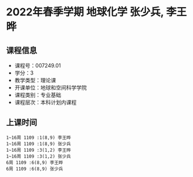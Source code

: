 # 2022年春季学期 地球化学 张少兵, 李王晔






## 课程信息

- 课程号：007249.01
- 学分：3
- 教学类型：理论课
- 开课单位：地球和空间科学学院
- 课程类别：专业基础
- 课程层次：本科计划内课程

## 上课时间

```
1~16周 1109 :1(8,9) 李王晔
1~16周 1109 :1(8,9) 张少兵
1~16周 1109 :3(1,2) 李王晔
1~16周 1109 :3(1,2) 张少兵
6周 1109 :6(8,9) 李王晔
6周 1109 :6(8,9) 张少兵
```

